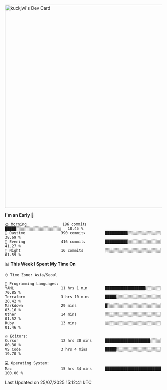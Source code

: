 <a href="https://app.daily.dev/kuckhwancho"><img src="https://api.daily.dev/devcards/v2/efef39c8028947428b3c0b486b9cd9b6.png?r=iz2&type=wide" width="652" alt="kuckjwi's Dev Card"/></a>

<!--START_SECTION:waka-->
**I'm an Early 🐤** 

```text
🌞 Morning                186 commits         █████░░░░░░░░░░░░░░░░░░░░   18.45 % 
🌆 Daytime                390 commits         ██████████░░░░░░░░░░░░░░░   38.69 % 
🌃 Evening                416 commits         ██████████░░░░░░░░░░░░░░░   41.27 % 
🌙 Night                  16 commits          ░░░░░░░░░░░░░░░░░░░░░░░░░   01.59 % 
```


📊 **This Week I Spent My Time On** 

```text
🕑︎ Time Zone: Asia/Seoul

💬 Programming Languages: 
YAML                     11 hrs 1 min        ██████████████████░░░░░░░   70.85 % 
Terraform                3 hrs 10 mins       █████░░░░░░░░░░░░░░░░░░░░   20.42 % 
Markdown                 29 mins             █░░░░░░░░░░░░░░░░░░░░░░░░   03.16 % 
Other                    14 mins             ░░░░░░░░░░░░░░░░░░░░░░░░░   01.52 % 
Ruby                     13 mins             ░░░░░░░░░░░░░░░░░░░░░░░░░   01.46 % 

🔥 Editors: 
Cursor                   12 hrs 30 mins      ████████████████████░░░░░   80.30 % 
VS Code                  3 hrs 4 mins        █████░░░░░░░░░░░░░░░░░░░░   19.70 % 

💻 Operating System: 
Mac                      15 hrs 34 mins      █████████████████████████   100.00 % 
```


 Last Updated on 25/07/2025 15:12:41 UTC
<!--END_SECTION:waka-->
